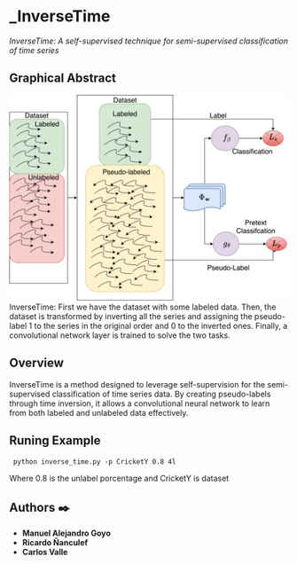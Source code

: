 # _InverseTime

_InverseTime: A self-supervised technique for semi-supervised classification of time series_

## Graphical Abstract
![InverseTime](data/InverseTime-Pagina-1.png)
InverseTime: First we have the dataset with some labeled data. Then, the dataset is transformed by inverting all the series and assigning the pseudo-label 1 to the series in the original order and 0 to the inverted ones. Finally, a convolutional network layer is trained to solve the two tasks.

## Overview
InverseTime is a method designed to leverage self-supervision for the semi-supervised classification of time series data. By creating pseudo-labels through time inversion, it allows a convolutional neural network to learn from both labeled and unlabeled data effectively.

## Runing Example

```
 python inverse_time.py -p CricketY 0.8 4l
```
Where 0.8 is the unlabel porcentage and CricketY is dataset

## Authors ✒️


* **Manuel Alejandro Goyo**
* **Ricardo Ñanculef**
* **Carlos Valle** 
